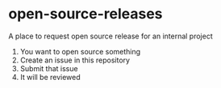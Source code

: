 # open-source-releases
A place to request open source release for an internal project

1. You want to open source something
2. Create an issue in this repository
3. Submit that issue
4. It will be reviewed
